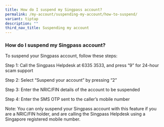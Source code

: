 ```yaml
---
title: How do I suspend my Singpass account?
permalink: /my-account/suspending-my-account/how-to-suspend/
variant: tiptap
description: ""
third_nav_title: Suspending my account
---
```

<h3>How do I suspend my Singpass account?</h3>
<p>To suspend your Singpass account, follow these steps:</p>
<p>Step 1: Call the Singpass Helpdesk at 6335 3533, and press “9” for 24-hour
scam support</p>
<p>Step 2: Select “Suspend your account” by pressing “2”</p>
<p>Step 3: Enter the NRIC/FIN details of the account to be suspended</p>
<p>Step 4: Enter the SMS OTP sent to the caller’s mobile number</p>
<p>Note: You can only suspend your Singpass account with this feature if
you are a NRIC/FIN holder, and are calling the Singpass Helpdesk using
a Singapore registered mobile number.</p>